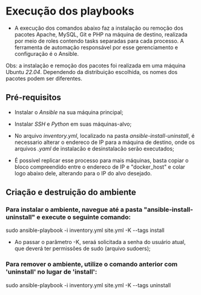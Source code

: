 # Execução dos playbooks #

- A execução dos comandos abaixo faz a instalação ou remoção dos pacotes Apache, MySQL, Git e PHP na máquina de destino, realizada por meio de roles contendo tasks separadas para cada processo. A ferramenta de automação responsável por esse gerenciamento e configuração é o Ansible.

Obs: a instalação e remoção dos pacotes foi realizada em uma máquina Ubuntu *22.04*. Dependendo da distribuição escolhida, os nomes dos pacotes podem ser diferentes.

## Pré-requisitos ##

- Instalar o *Ansible* na sua máquina principal;

- Instalar *SSH* e *Python* em suas máquinas-alvo;

- No arquivo *inventory.yml*, localizado na pasta *ansible-install-uninstall*, é necessario alterar o endereco de IP para a máquina de destino, onde os arquivos *.yaml* de instalacão e desinstalacão serão executados;

- É possível replicar esse processo para mais máquinas, basta copiar o bloco compreendido entre o endereco de IP e "docker_host" e colar logo abaixo dele, alterando para o IP do alvo desejado.

## Criação e destruição do ambiente  ##

### Para instalar o ambiente, navegue até a pasta "ansible-install-uninstall" e execute o seguinte comando:

sudo ansible-playbook -i inventory.yml site.yml -K --tags install

- Ao passar o parâmetro -K, seraá solicitada a senha do usuário atual, que deverá ter permissões de sudo (arquivo sudoers);

### Para remover o ambiente, utilize o comando anterior com 'uninstall' no lugar de 'install':

sudo ansible-playbook -i inventory.yml site.yml -K --tags uninstall
